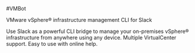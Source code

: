 #VMBot

VMware vSphere® infrastructure management CLI for Slack

Use Slack as a powerful CLI bridge to manage your on-premises vSphere® infrastructure from anywhere using any device. Multiple VirtualCenter support. Easy to use with online help.
